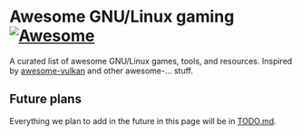 # Awesome GNU/Linux gaming [![Awesome](https://cdn.rawgit.com/sindresorhus/awesome/d7305f38d29fed78fa85652e3a63e154dd8e8829/media/badge.svg)](https://github.com/sindresorhus/awesome)

A curated list of awesome GNU/Linux games, tools, and resources. Inspired by [awesome-vulkan](https://github.com/vinjn/awesome-vulkan) and other awesome-... stuff.

## Future plans

Everything we plan to add in the future in this page will be in [TODO.md](/TODO.md#awesome-gnu-linux-gamingmd).
